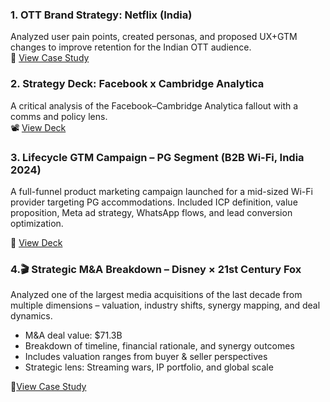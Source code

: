 ### 1. OTT Brand Strategy: Netflix (India)
Analyzed user pain points, created personas, and proposed UX+GTM changes to improve retention for the Indian OTT audience.  
📄 [View Case Study](https://docs.google.com/presentation/d/1pYUHd2sP_K66aieU89TNklZtA6ZyvdhcKuVewMNHg8U/preview)

### 2. Strategy Deck: Facebook x Cambridge Analytica
A critical analysis of the Facebook–Cambridge Analytica fallout with a comms and policy lens.  
📽️ [View Deck](https://docs.google.com/presentation/d/1vGfKSAUPaMpEWiszOcI5eXOHtihj-yhEeYsd_k3UvEc/preview?slide=id.p)


### 3. Lifecycle GTM Campaign – PG Segment (B2B Wi-Fi, India 2024)
A full-funnel product marketing campaign launched for a mid-sized Wi-Fi provider targeting PG accommodations. Included ICP definition, value proposition, Meta ad strategy, WhatsApp flows, and lead conversion optimization.

🔗 [View Deck](https://docs.google.com/presentation/d/1Cu5jo-clkOPGiuqP8JVMv4Z0nFEBt4ueEtlATqRmffw/present)



### 4.🎬 Strategic M&A Breakdown – Disney × 21st Century Fox

Analyzed one of the largest media acquisitions of the last decade from multiple dimensions – valuation, industry shifts, synergy mapping, and deal dynamics.

- M&A deal value: $71.3B
- Breakdown of timeline, financial rationale, and synergy outcomes
- Includes valuation ranges from buyer & seller perspectives
- Strategic lens: Streaming wars, IP portfolio, and global scale
  
📄[View Case Study](https://docs.google.com/presentation/d/1AuhN2iMnt30Gvamf5k3TAzNiLuJNt2wVvMbp2mKWFfU/preview
)
